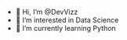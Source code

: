 - 👋 Hi, I’m @DevVizz
- 👀 I’m interested in Data Science
- 🌱 I’m currently learning Python


<!---
DevVizz/DevVizz is a ✨ special ✨ repository because its `README.md` (this file) appears on your GitHub profile.
You can click the Preview link to take a look at your changes.
--->
